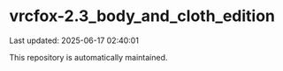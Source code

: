 # vrcfox-2.3_body_and_cloth_edition

Last updated: 2025-06-17 02:40:01

This repository is automatically maintained.
